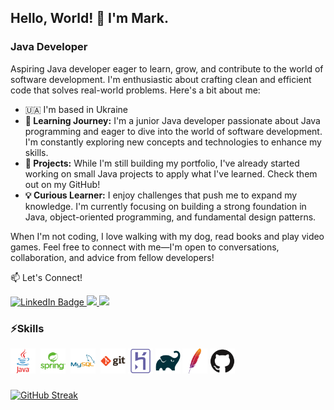 <h2>Hello, World! 👋 I'm Mark.</h2>
<h3>Java Developer</h3>

<p>Aspiring Java developer eager to learn, grow, and contribute to the world of software development. I'm enthusiastic about crafting clean and efficient code that solves real-world problems. Here's a bit about me:
</p>
<ul>
  <li>🇺🇦  I'm based in Ukraine</li>
  <li><b>🌱 Learning Journey:</b> I'm a junior Java developer passionate about Java programming and eager to dive into the world of software development. I'm constantly exploring new concepts and technologies to enhance my skills.</li>
  <li><b>🚀 Projects:</b>  While I'm still building my portfolio, I've already started working on small Java projects to apply what I've learned. Check them out on my GitHub!</li>
  <li><b>💡 Curious Learner:</b> I enjoy challenges that push me to expand my knowledge. I'm currently focusing on building a strong foundation in Java, object-oriented programming, and fundamental design patterns.</li>
</ul>

<p>When I'm not coding, I love walking with my dog, read books and play video games. Feel free to connect with me—I'm open to conversations, collaboration, and advice from fellow developers!</p>

<p>📫 Let's Connect!</p>

<div id="badges" >
 <a href="https://www.linkedin.com/in/markchepizhnyi/">
    <img src="https://img.shields.io/badge/LinkedIn-blue?style=for-the-badge&logo=linkedin&logoColor=white" alt="LinkedIn Badge"/>
  </a>
  <a href="https://www.instagram.com/mark__4e__/">
    <img src="https://camo.githubusercontent.com/cb400ce178486c931fa92408cb1a0bb4216fb5cd43c0fc87c0068be5e5f4ce76/68747470733a2f2f696d672e736869656c64732e696f2f62616467652f496e7374616772616d2d76696f6c65743f7374796c653d666f722d7468652d6261646765266c6f676f3d696e7374616772616d266c6f676f436f6c6f723d7768697465"/>
  </a>
   <a href="https://t.me/MarkChep">
    <img src="https://img.shields.io/badge/Telegram-blue?color=blue&style=for-the-badge&logo=telegram&logoColor=black)"/>
  </a>
<h3>⚡️Skills</h3>
  <div dir="auto">
  <a target="_blank" rel="noopener noreferrer" href="https://github.com/devicons/devicon/blob/master/icons/java/java-original-wordmark.svg"><img src="https://github.com/devicons/devicon/raw/master/icons/java/java-original-wordmark.svg" title="Java" alt="Java" width="40" height="40" style="max-width: 100%;"></a>&nbsp;
  <a target="_blank" rel="noopener noreferrer" href="https://github.com/devicons/devicon/blob/master/icons/spring/spring-original-wordmark.svg"><img src="https://github.com/devicons/devicon/raw/master/icons/spring/spring-original-wordmark.svg" title="Spring" alt="Spring" width="40" height="40" style="max-width: 100%;"></a>&nbsp;
  <a target="_blank" rel="noopener noreferrer" href="https://github.com/devicons/devicon/blob/master/icons/mysql/mysql-original-wordmark.svg"><img src="https://github.com/devicons/devicon/raw/master/icons/mysql/mysql-original-wordmark.svg" title="MySQL" alt="MySQL" width="40" height="40" style="max-width: 100%;"></a>&nbsp;
  <a target="_blank" rel="noopener noreferrer" href="https://github.com/devicons/devicon/blob/master/icons/git/git-original-wordmark.svg"><img src="https://github.com/devicons/devicon/raw/master/icons/git/git-original-wordmark.svg" title="Git" width="40" height="40" style="max-width: 100%;"></a>
  <a target="_blank" rel="noopener noreferrer" href="https://github.com/devicons/devicon/blob/master/icons/heroku/heroku-original.svg"><img src="https://github.com/devicons/devicon/raw/master/icons/heroku/heroku-original.svg" title="Git" width="40" height="40" style="max-width: 100%;"></a>
  <a target="_blank" rel="noopener noreferrer" href="https://github.com/devicons/devicon/blob/master/icons/gradle/gradle-plain.svg"><img src="https://github.com/devicons/devicon/raw/master/icons/gradle/gradle-plain.svg" title="Git" width="40" height="40" style="max-width: 100%;"></a>
  <a target="_blank" rel="noopener noreferrer" href="https://github.com/devicons/devicon/blob/master/icons/apache/apache-original.svg"><img src="https://github.com/devicons/devicon/raw/master/icons/apache/apache-original.svg" title="Git" width="40" height="40" style="max-width: 100%;"></a>
  <a target="_blank" rel="noopener noreferrer" href="https://github.com/devicons/devicon/blob/master/icons/github/github-original.svg"><img src="https://github.com/devicons/devicon/raw/master/icons/github/github-original.svg" width="40" height="40" style="max-width: 100%;"></a>
</div>
<h3></h3>

[![GitHub Streak](https://streak-stats.demolab.com?user=Mark-4ep&theme=dark&border_radius=16&date_format=j%20M%5B%20Y%5D&mode=weekly&card_width=496)](https://git.io/streak-stats)
